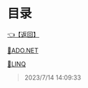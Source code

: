 # 目录  


[👈【返回】](/--目录--/CSharp笔记/--目录--CSharp笔记)  


[📜ADO.NET](/CSharp笔记/数据操作/ADO.NET)  

[📜LINQ](/CSharp笔记/数据操作/LINQ)  







> 2023/7/14 14:09:33
